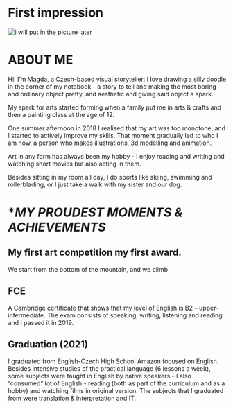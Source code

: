 # First impression
![i will put in the picture later ](XXX)

# **ABOUT ME**

Hi! I’m Magda, a Czech-based visual storyteller: I love drawing a silly doodle in the corner of my notebook - a story to tell and making the most boring and ordinary object pretty, and aesthetic and giving said object a spark.

My spark for arts started forming when a family put me in arts & crafts and then a painting class at the age of 12. 

One summer afternoon in 2018 I realised that my art was too monotone, and I started to actively improve my skills. That moment gradually led to who I am now, a person who makes illustrations, 3d modelling and animation.

Art in any form has always been my hobby - I enjoy reading and writing and watching short movies but also acting in them. 

Besides sitting in my room all day, I do sports like skiing, swimming and rollerblading, or I just take a walk with my sister and our dog.


# **MY PROUDEST MOMENTS & ACHIEVEMENTS*

## My first art competition my first award.
We start from the bottom of the mountain, and we climb


## FCE 
A Cambridge certificate that shows that my level of English is B2 – upper-intermediate.
The exam consists of speaking, writing, listening and reading and I passed it in 2019.


## Graduation (2021)
I graduated from English-Czech High School Amazon
focused on English. Besides intensive studies of the practical language (6 lessons a week), some subjects were taught in English by native speakers - I also “consumed” lot of English - reading (both as part of the curriculum and as a hobby) and watching films in original version. 
The subjects that I graduated from were translation & interpretation and IT.





